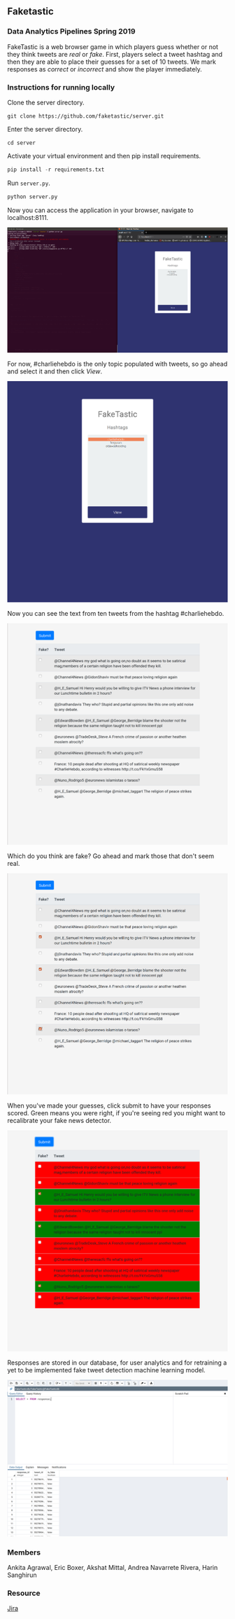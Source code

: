 ## Faketastic
### Data Analytics Pipelines Spring 2019
FakeTastic is a web browser game in which players guess whether or not they think tweets are *real* or *fake*. First, players select a tweet hashtag and then they are able to place their guesses for a set of 10 tweets. We mark responses as *correct* or *incorrect* and show the player immediately.

### Instructions for running locally
Clone the server directory.  

```
git clone https://github.com/faketastic/server.git
```

Enter the server directory.  

```
cd server
```

Activate your virtual environment and then pip install requirements.  

```python 
pip install -r requirements.txt 
```

Run `server.py`.  

```python
python server.py
```

Now you can access the application in your browser, navigate to localhost:8111.  

![Run the server](https://github.com/faketastic/server/blob/master/assets/run_server.png "Run the server")

For now, #charliehebdo is the only topic populated with tweets, so go ahead and select it and then click *View*.  

![Topic selection](https://github.com/faketastic/server/blob/master/assets/select_topic.png "Topic selection")

Now you can see the text from ten tweets from the hashtag #charliehebdo.  

![Tweet display](https://github.com/faketastic/server/blob/master/assets/tweet_display.png "Tweet display")

Which do you think are fake? Go ahead and mark those that don't seem real.  

![Response selection](https://github.com/faketastic/server/blob/master/assets/response_selection.png "Response selection")

When you've made your guesses, click submit to have your responses scored. Green means you were right, if you're seeing red you might want to recalibrate your fake news detector.  

![Response scoring](https://github.com/faketastic/server/blob/master/assets/response_scoring.png "Response scoring") 

Responses are stored in our database, for user analytics and for retraining a yet to be implemented fake tweet detection machine learning model.  

![Response database](https://github.com/faketastic/server/blob/master/assets/response_database.png "Response database") 

### Members
Ankita Agrawal, Eric Boxer, Akshat Mittal, Andrea Navarrete Rivera, Harin Sanghirun

### Resource
[Jira](https://toydemoproject.atlassian.net/jira/software/projects/FAK/boards/10)
